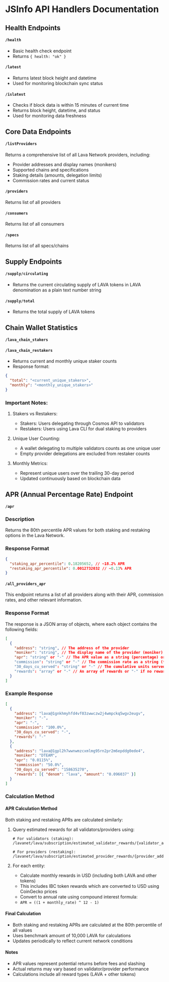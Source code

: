 # JSInfo API Handlers Documentation

## Health Endpoints

#### `/health`

- Basic health check endpoint
- Returns `{ health: "ok" }`

#### `/latest`

- Returns latest block height and datetime
- Used for monitoring blockchain sync status

#### `/islatest`

- Checks if block data is within 15 minutes of current time
- Returns block height, datetime, and status
- Used for monitoring data freshness

## Core Data Endpoints

#### `/listProviders`

Returns a comprehensive list of all Lava Network providers, including:

- Provider addresses and display names (monikers)
- Supported chains and specifications
- Staking details (amounts, delegation limits)
- Commission rates and current status

#### `/providers`

Returns list of all providers

#### `/consumers`

Returns list of all consumers

#### `/specs`

Returns list of all specs/chains

## Supply Endpoints

#### `/supply/circulating`

- Returns the current circulating supply of LAVA tokens in LAVA denomination as a plain text number string

#### `/supply/total`

- Returns the total supply of LAVA tokens

## Chain Wallet Statistics

#### `/lava_chain_stakers`

#### `/lava_chain_restakers`

- Returns current and monthly unique staker counts
- Response format:

```json
{
  "total": "<current_unique_stakers>",
  "monthly": "<monthly_unique_stakers>"
}
```

### Important Notes:

1. Stakers vs Restakers:

   - Stakers: Users delegating through Cosmos API to validators
   - Restakers: Users using Lava CLI for dual staking to providers

2. Unique User Counting:

   - A wallet delegating to multiple validators counts as one unique user
   - Empty provider delegations are excluded from restaker counts

3. Monthly Metrics:
   - Represent unique users over the trailing 30-day period
   - Updated continuously based on blockchain data

## APR (Annual Percentage Rate) Endpoint

#### `/apr`

### Description

Returns the 80th percentile APR values for both staking and restaking options in the Lava Network.

### Response Format

```json
{
  "staking_apr_percentile": 0.18205652, // ~18.2% APR
  "restaking_apr_percentile": 0.0012732032 // ~0.13% APR
}
```

#### `/all_providers_apr`

This endpoint returns a list of all providers along with their APR, commission rates, and other relevant information.

### Response Format

The response is a JSON array of objects, where each object contains the following fields:

```json
[
  {
    "address": "string", // The address of the provider
    "moniker": "string", // The display name of the provider (moniker)
    "apr": "string" or "-" // The APR value as a string (percentage) or "-" if not available
    "commission": "string" or "-" // The commission rate as a string (formatted percentage) or "-" if not available
    "30_days_cu_served": "string" or "-" // The cumulative units served in the last 30 days as a string or "-" if not available
    "rewards": "array" or "-" // An array of rewards or "-" if no rewards
  }
]
```

### Example Response

```json
[
  {
    "address": "lava@1gnkhmyhfd4vf03zwwczw2j4wmpckq5wgv2eugv",
    "moniker": "-",
    "apr": "-",
    "commission": "100.0%",
    "30_days_cu_served": "-",
    "rewards": "-"
  },
  {
    "address": "lava@1gpl2h7wwnwmzcxmlmg95rn2pr2m6epddg0ede4",
    "moniker": "DTEAM",
    "apr": "0.0115%",
    "commission": "50.0%",
    "30_days_cu_served": "158635270",
    "rewards": [{ "denom": "lava", "amount": "0.096037" }]
  }
]
```

### Calculation Method

#### APR Calculation Method

Both staking and restaking APRs are calculated similarly:

1. Query estimated rewards for all validators/providers using:

   ```
   # For validators (staking):
   /lavanet/lava/subscription/estimated_validator_rewards/{validator_address}/10000000000ulava

   # For providers (restaking):
   /lavanet/lava/subscription/estimated_provider_rewards/{provider_address}/10000000000ulava
   ```

2. For each entity:
   - Calculate monthly rewards in USD (including both LAVA and other tokens)
   - This includes IBC token rewards which are converted to USD using CoinGecko prices
   - Convert to annual rate using compound interest formula:
   - `APR = ((1 + monthly_rate) ^ 12 - 1)`

#### Final Calculation

- Both staking and restaking APRs are calculated at the 80th percentile of all values
- Uses benchmark amount of 10,000 LAVA for calculations
- Updates periodically to reflect current network conditions

#### Notes

- APR values represent potential returns before fees and slashing
- Actual returns may vary based on validator/provider performance
- Calculations include all reward types (LAVA + other tokens)
